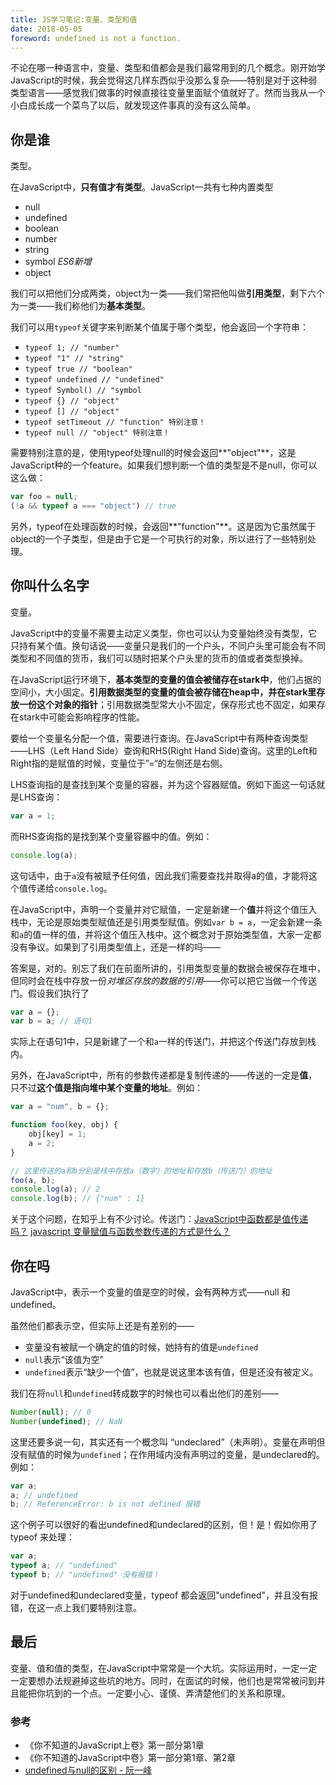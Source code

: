 ```yaml
---
title: JS学习笔记:变量、类型和值
date: 2018-05-05 
foreword: undefined is not a function. 
---
```


不论在哪一种语言中，变量、类型和值都会是我们最常用到的几个概念。刚开始学JavaScript的时候，我会觉得这几样东西似乎没那么复杂——特别是对于这种弱类型语言——感觉我们做事的时候直接往变量里面赋个值就好了。然而当我从一个小白成长成一个菜鸟了以后，就发现这件事真的没有这么简单。

## 你是谁
类型。

在JavaScript中，**只有值才有类型**。JavaScript一共有七种内置类型

- null
- undefined
- boolean
- number
- string
- symbol *ES6新增*
- object

我们可以把他们分成两类，object为一类——我们常把他叫做**引用类型**，剩下六个为一类——我们称他们为**基本类型**。

我们可以用`typeof`关键字来判断某个值属于哪个类型，他会返回一个字符串：

- `typeof 1; // "number"`
- `typeof "1" // "string"`
- `typeof true // "boolean"`
- `typeof undefined // "undefined"`
- `typeof Symbol() // "symbol`
- `typeof {} // "object"`
- `typeof [] // "object"`
- `typeof setTimeout // "function" 特别注意！`
- `typeof null // "object" 特别注意！`

需要特别注意的是，使用typeof处理null的时候会返回**"object"**，这是JavaScript种的一个feature。如果我们想判断一个值的类型是不是null，你可以这么做：
```js
var foo = null;
(!a && typeof a === "object") // true
```

另外，typeof在处理函数的时候，会返回**"function"**。这是因为它虽然属于object的一个子类型，但是由于它是一个可执行的对象，所以进行了一些特别处理。

## 你叫什么名字
变量。

JavaScript中的变量不需要主动定义类型，你也可以认为变量始终没有类型，它只持有某个值。换句话说——变量只是我们的一个户头，不同户头里可能会有不同类型和不同值的货币，我们可以随时把某个户头里的货币的值或者类型换掉。

在JavaScript运行环境下，**基本类型的变量的值会被储存在stark中**，他们占据的空间小，大小固定。**引用数据类型的变量的值会被存储在heap中，并在stark里存放一份这个对象的指针**；引用数据类型常大小不固定，保存形式也不固定，如果存在stark中可能会影响程序的性能。

要给一个变量名分配一个值，需要进行查询。在JavaScript中有两种查询类型——LHS（Left Hand Side）查询和RHS(Right Hand Side)查询。这里的Left和Right指的是赋值的时候，变量位于”=“的左侧还是右侧。

LHS查询指的是查找到某个变量的容器，并为这个容器赋值。例如下面这一句话就是LHS查询：

```js
var a = 1;
```

而RHS查询指的是找到某个变量容器中的值。例如：
```js
console.log(a);
```
这句话中，由于`a`没有被赋予任何值，因此我们需要查找并取得a的值，才能将这个值传递给`console.log`。

在JavaScript中，声明一个变量并对它赋值，一定是新建一个**值**并将这个值压入栈中，无论是原始类型赋值还是引用类型赋值。例如`var b = a`，一定会新建一条和`a`的值一样的值，并将这个值压入栈中。这个概念对于原始类型值，大家一定都没有争议。如果到了引用类型值上，还是一样的吗——

答案是，对的。别忘了我们在前面所讲的，引用类型变量的数据会被保存在堆中，但同时会在栈中存放一份*对堆区存放的数据的引用*——你可以把它当做一个传送门。假设我们执行了
```js
var a = {};
var b = a; // 语句1
```
实际上在语句1中，只是新建了一个和`a`一样的传送门，并把这个传送门存放到栈内。

另外，在JavaScript中，所有的参数传递都是复制传递的——传送的一定是**值**，只不过**这个值是指向堆中某个变量的地址**。例如：

```js
var a = "num", b = {};

function foo(key, obj) {
	obj[key] = 1;
	a = 2;
}

// 这里传送的a和b分别是栈中存放a（数字）的地址和存放b（传送门）的地址
foo(a, b);
console.log(a); // 2
console.log(b); // {"num" : 1}
```

关于这个问题，在知乎上有不少讨论。传送门：[JavaScript中函数都是值传递吗？](https://www.zhihu.com/question/51018162) [javascript 变量赋值与函数参数传递的方式是什么？](https://www.zhihu.com/question/22473205/answer/21481258)

## 你在吗

JavaScript中，表示一个变量的值是空的时候，会有两种方式——null 和 undefined。

虽然他们都表示空，但实际上还是有差别的——

- 变量没有被赋一个确定的值的时候，她持有的值是`undefined`
- `null`表示“该值为空”
- `undefined`表示“缺少一个值”，也就是说这里本该有值，但是还没有被定义。 

我们在将`null`和`undefined`转成数字的时候也可以看出他们的差别——

```js
Number(null); // 0
Number(undefined); // NaN
```

这里还要多说一句，其实还有一个概念叫 “undeclared”（未声明）。变量在声明但没有赋值的时候为`undefined`；在作用域内没有声明过的变量，是undeclared的。例如：

```js
var a;
a; // undefined
b; // ReferenceError: b is not defined 报错
```
这个例子可以很好的看出undefined和undeclared的区别，但！是！假如你用了 typeof 来处理：

```js
var a;
typeof a; // "undefined"
typeof b; // "undefined" 没有报错！
```

对于undefined和undeclared变量，typeof 都会返回"undefined"，并且没有报错，在这一点上我们要特别注意。

## 最后

变量、值和值的类型，在JavaScript中常常是一个大坑。实际运用时，一定一定一定要想办法规避掉这些坑的地方。同时，在面试的时候，他们也是常常被问到并且能把你坑到的一个点。一定要小心、谨慎、弄清楚他们的关系和原理。

### 参考
- 《你不知道的JavaScript上卷》第一部分第1章
- 《你不知道的JavaScript中卷》第一部分第1章、第2章
- [undefined与null的区别 - 阮一峰](http://www.ruanyifeng.com/blog/2014/03/undefined-vs-null)

